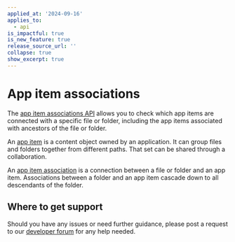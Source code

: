 ```yaml
---
applied_at: '2024-09-16'
applies_to:
  - api
is_impactful: true
is_new_feature: true
release_source_url: ''
collapse: true
show_excerpt: true
---
```


# App item associations

The [app item associations API][1] allows you to check which app items are connected with a specific file or folder, including the app items associated with ancestors of the file or folder.

<!-- more -->


An [app item][2] is a content object owned by an application. It can group files and folders together from different paths. That set can be shared through a collaboration.

An [app item association][3] is a connection between a file or folder and an app item. Associations between a folder and an app item cascade down to all descendants of the folder.

## Where to get support

Should you have any issues or need further guidance, please post a request to our [developer forum][4] for any help needed.

[1]: r://app-item-association
[2]: r://app-item
[3]: r://app-item-associations
[4]: https://forum.box.com/